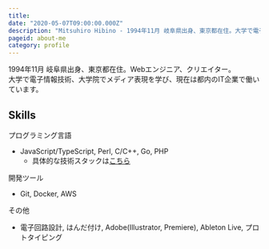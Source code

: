 ```yaml
---
title: 
date: "2020-05-07T09:00:00.000Z"
description: "Mitsuhiro Hibino - 1994年11月 岐阜県出身、東京都在住。大学で電子情報技術、大学院でメディア表現を学び、現在は都内のIT企業で働いています。"
pageid: about-me
category: profile
---
```



1994年11月 岐阜県出身、東京都在住。Webエンジニア、クリエイター。  
大学で電子情報技術、大学院でメディア表現を学び、現在は都内のIT企業で働いています。

## Skills

プログラミング言語

- JavaScript/TypeScript, Perl, C/C++, Go, PHP
  - 具体的な技術スタックは[こちら](https://nasustim.hatenadiary.com/entry/2021/01/25/010902)

開発ツール
- Git, Docker, AWS

その他

- 電子回路設計, はんだ付け, Adobe(Illustrator, Premiere), Ableton Live, プロトタイピング